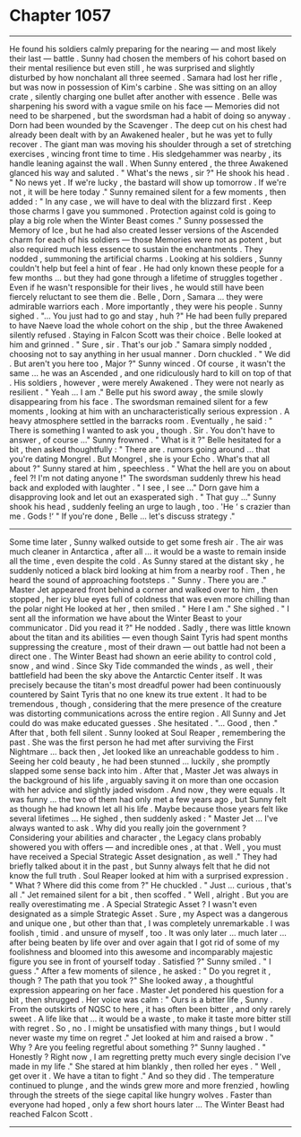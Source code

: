 
# Chapter 1057


---

He found his soldiers calmly preparing for the nearing — and most likely their last — battle . Sunny had chosen the members of his cohort based on their mental resilience but even still , he was surprised and slightly disturbed by how nonchalant all three seemed .
Samara had lost her rifle , but was now in possession of Kim's carbine . She was sitting on an alloy crate , silently charging one bullet after another with essence . Belle was sharpening his sword with a vague smile on his face — Memories did not need to be sharpened , but the swordsman had a habit of doing so anyway .
Dorn had been wounded by the Scavenger . The deep cut on his chest had already been dealt with by an Awakened healer , but he was yet to fully recover . The giant man was moving his shoulder through a set of stretching exercises , wincing front time to time . His sledgehammer was nearby , its handle leaning against the wall .
When Sunny entered , the three Awakened glanced his way and saluted .
" What's the news , sir ?"
He shook his head .
" No news yet . If we're lucky , the bastard will show up tomorrow . If we're not , it will be here today ."
Sunny remained silent for a few moments , then added :
" In any case , we will have to deal with the blizzard first . Keep those charms I gave you summoned .
Protection against cold is going to play a big role when the Winter Beast comes ."
Sunny possessed the Memory of Ice , but he had also created lesser versions of the Ascended charm for each of his soldiers — those Memories were not as potent , but also required much less essence to sustain the enchantments .
They nodded , summoning the artificial charms .
Looking at his soldiers , Sunny couldn't help but feel a hint of fear . He had only known these people for a few months ... but they had gone through a lifetime of struggles together . Even if he wasn't responsible for their lives , he would still have been fiercely reluctant to see them die .
Belle , Dorn , Samara ... they were admirable warriors each . More importantly , they were his people .
Sunny sighed .
"... You just had to go and stay , huh ?"
He had been fully prepared to have Naeve load the whole cohort on the ship , but the three Awakened silently refused . Staying in Falcon Scott was their choice .
Belle looked at him and grinned .
" Sure , sir . That's our job ."
Samara simply nodded , choosing not to say anything in her usual manner . Dorn chuckled .
" We did . But aren't you here too , Major ?"
Sunny winced . Of course , it wasn't the same ... he was an Ascended , and one ridiculously hard to kill on top of that . His soldiers , however , were merely Awakened . They were not nearly as resilient .
" Yeah ... I am ."
Belle put his sword away , the smile slowly disappearing from his face . The swordsman remained silent for a few moments , looking at him with an uncharacteristically serious expression .
A heavy atmosphere settled in the barracks room .
Eventually , he said :
" There is something I wanted to ask you , though . Sir . You don't have to answer , of course ..."
Sunny frowned .
" What is it ?"
Belle hesitated for a bit , then asked thoughtfully :
" There are . rumors going around ... that you're dating Mongrel . But Mongrel , she is your Echo . What's that all about ?"
Sunny stared at him , speechless .
" What the hell are you on about , feel ?! I'm not dating anyone !"
The swordsman suddenly threw his head back and exploded with laughter .
" I see , I see ..."
Dorn gave him a disapproving look and let out an exasperated sigh .
" That guy ..."
Sunny shook his head , suddenly feeling an urge to laugh , too .
'He ‘ s crazier than me . Gods !‘
" If you're done , Belle ... let's discuss strategy ."
***
Some time later , Sunny walked outside to get some fresh air . The air was much cleaner in Antarctica , after all ... it would be a waste to remain inside all the time , even despite the cold .
As Sunny stared at the distant sky , he suddenly noticed a black bird looking at him from a nearby roof .
Then , he heard the sound of approaching footsteps .
" Sunny . There you are ."
Master Jet appeared front behind a corner and walked over to him , then stopped , her icy blue eyes full of coldness that was even more chilling than the polar night
He looked at her , then smiled .
" Here I am ."
She sighed .
" I sent all the information we have about the Winter Beast to your communicator . Did you read it ?"
He nodded . Sadly , there was little known about the titan and its abilities — even though Saint Tyris had spent months suppressing the creature , most of their drawn — out battle had not been a direct one . The Winter Beast had shown an eerie ability to control cold , snow , and wind . Since Sky Tide commanded the winds , as well , their battlefield had been the sky above the Antarctic Center itself .
It was precisely because the titan's most dreadful power had been continuously countered by Saint Tyris that no one knew its true extent . It had to be tremendous , though , considering that the mere presence of the creature was distorting communications across the entire region .
All Sunny and Jet could do was make educated guesses .
She hesitated .
"... Good , then ."
After that , both fell silent .
Sunny looked at Soul Reaper , remembering the past . She was the first person he had met after surviving the First Nightmare ... back then , Jet looked like an unreachable goddess to him . Seeing her cold beauty , he had been stunned ... luckily , she promptly slapped some sense back into him . After that , Master Jet was always in the background of his life , arguably saving it on more than one occasion with her advice and slightly jaded wisdom .
And now , they were equals .
It was funny ... the two of them had only met a few years ago , but Sunny felt as though he had known let all his life . Maybe because those years felt like several lifetimes ...
He sighed , then suddenly asked :
" Master Jet ... I've always wanted to ask . Why did you really join the government ? Considering your abilities and character , the Legacy clans probably showered you with offers — and incredible ones , at that . Well , you must have received a Special Strategic Asset designation , as well ."
They had briefly talked about it in the past , but Sunny always felt that he did not know the full truth .
Soul Reaper looked at him with a surprised expression .
" What ? Where did this come from ?"
He chuckled .
" Just ... curious , that's all ."
Jet remained silent for a bit , then scoffed .
" Well , alright . But you are really overestimating me . A Special Strategic Asset ? I wasn't even designated as a simple Strategic Asset . Sure , my Aspect was a dangerous and unique one , but other than that , I was completely unremarkable . I was foolish , timid . and unsure of myself , too . It was only later ... much later ... after being beaten by life over and over again that I got rid of some of my foolishness and bloomed into this awesome and incomparably majestic figure you see in front of yourself today .
Satisfied ?"
Sunny smiled .
" I guess ."
After a few moments of silence , he asked :
" Do you regret it , though ? The path that you took ?"
She looked away , a thoughtful expression appearing on her face . Master Jet pondered his question for a bit , then shrugged .
Her voice was calm :
" Ours is a bitter life , Sunny . From the outskirts of NQSC to here , it has often been bitter , and only rarely sweet . A life like that ... it would be a waste , to make it taste more bitter still with regret . So , no . I might be unsatisfied with many things , but I would never waste my time on regret ."
Jet looked at him and raised a brow .
" Why ? Are you feeling regretful about something ?"
Sunny laughed .
" Honestly ? Right now , I am regretting pretty much every single decision I've made in my life ."
She stared at him blankly , then rolled her eyes .
" Well , get over it . We have a titan to fight ."
And so they did .
The temperature continued to plunge , and the winds grew more and more frenzied , howling through the streets of the siege capital like hungry wolves .
Faster than everyone had hoped , only a few short hours later ...
The Winter Beast had reached Falcon Scott .

---

